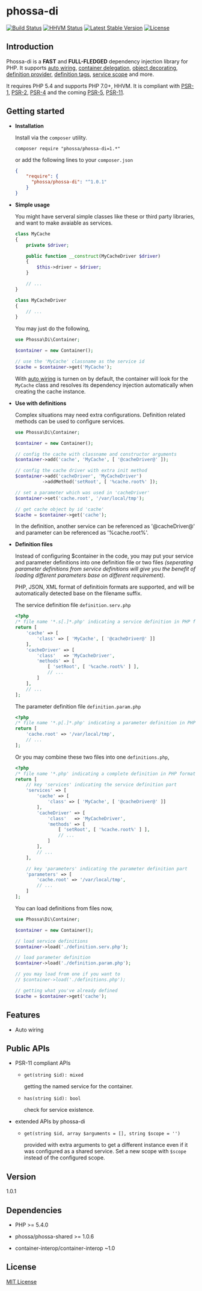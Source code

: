 # phossa-di
[![Build Status](https://travis-ci.org/phossa/phossa-di.svg?branch=master)](https://travis-ci.org/phossa/phossa-di.svg?branch=master)
[![HHVM Status](http://hhvm.h4cc.de/badge/phossa/phossa-di.svg)](http://hhvm.h4cc.de/package/phossa/phossa-di)
[![Latest Stable Version](https://poser.pugx.org/phossa/phossa-di/v/stable)](https://packagist.org/packages/phossa/phossa-di)
[![License](https://poser.pugx.org/phossa/phossa-di/license)](https://packagist.org/packages/phossa/phossa-di)

Introduction
---

Phossa-di is a **FAST** and **FULL-FLEDGED** dependency injection library for
PHP. It supports [auto wiring](#auto), [container delegation](#delegate),
[object decorating](#decorate), [definition provider](#provider),
[definition tags](#tag), [service scope](#scope) and more.

It requires PHP 5.4 and supports PHP 7.0+, HHVM. It is compliant with
[PSR-1][PSR-1], [PSR-2][PSR-2], [PSR-4][PSR-4] and the coming [PSR-5][PSR-5],
[PSR-11][PSR-11].

[PSR-1]: http://www.php-fig.org/psr/psr-1/ "PSR-1: Basic Coding Standard"
[PSR-2]: http://www.php-fig.org/psr/psr-2/ "PSR-2: Coding Style Guide"
[PSR-4]: http://www.php-fig.org/psr/psr-4/ "PSR-4: Autoloader"
[PSR-5]: https://github.com/phpDocumentor/fig-standards/blob/master/proposed/phpdoc.md "PSR-5: PHPDoc"
[PSR-11]: https://github.com/container-interop/fig-standards/blob/master/proposed/container.md "Container interface"

Getting started
---

- **Installation**

  Install via the `composer` utility.

  ```
  composer require "phossa/phossa-di=1.*"
  ```

  or add the following lines to your `composer.json`

  ```json
  {
      "require": {
        "phossa/phossa-di": "^1.0.1"
      }
  }
  ```

- **Simple usage**

  You might have serveral simple classes like these or third party libraries,
  and want to make avaiable as services.

  ```php
  class MyCache
  {
      private $driver;

      public function __construct(MyCacheDriver $driver)
      {
          $this->driver = $driver;
      }

      // ...
  }
  ```

  ```php
  class MyCacheDriver
  {
      // ...
  }
  ```

  You may just do the following,

  ```php
  use Phossa\Di\Container;

  $container = new Container();

  // use the 'MyCache' classname as the service id
  $cache = $container->get('MyCache');
  ```

  With [auto wiring]((#auto)) is turnen on by default, the container will look
  for the `MyCache` class and resolves its dependency injection automatically
  when creating the cache instance.

- **Use with definitions**

  Complex situations may need extra configurations. Definition related methods
  can be used to configure services.

  ```php
  use Phossa\Di\Container;

  $container = new Container();

  // config the cache with classname and constructor arguments
  $container->add('cache', 'MyCache', [ '@cacheDriver@' ]);

  // config the cache driver with extra init method
  $container->add('cacheDriver', 'MyCacheDriver')
            ->addMethod('setRoot', [ '%cache.root%' ]);

  // set a parameter which was used in 'cacheDriver'
  $container->set('cache.root', '/var/local/tmp');

  // get cache object by id 'cache'
  $cache = $container->get('cache');
  ```

  In the definition, another service can be referenced as '@cacheDriver@' and
  parameter can be referenced as '%cache.root%'.

- **Definition files**

  Instead of configuring $container in the code, you may put your service and
  parameter definitions into one definition file or two files *(seperating
  parameter definitions from service definitions will give you the benefit
  of loading different parameters base on different requirement)*.

  PHP, JSON, XML format of definitioin formats are supported, and will be
  automatically detected base on the filename suffix.

  The service definition file `definition.serv.php`

  ```php
  <?php
  /* file name '*.s[.]*.php' indicating a service definition in PHP format */
  return [
      'cache' => [
          'class' => [ 'MyCache', [ '@cacheDriver@' ]]
      ],
      'cacheDriver' => [
          'class'   => 'MyCacheDriver',
          'methods' => [
              [ 'setRoot', [ '%cache.root%' ] ],
              // ...
          ]
      ],
      // ...
  ];

  ```

  The parameter definition file `definition.param.php`

  ```php
  <?php
  /* file name '*.p[.]*.php' indicating a parameter definition in PHP format */
  return [
      'cache.root' => '/var/local/tmp',
      // ...
  ];

  ```

  Or you may combine these two files into one `definitions.php`,

  ```php
  <?php
  /* file name '*.php' indicating a complete definition in PHP format */
  return [
      // key 'services' indicating the service definition part
      'services' => [
          'cache' => [
              'class' => [ 'MyCache', [ '@cacheDriver@' ]]
          ],
          'cacheDriver' => [
              'class'   => 'MyCacheDriver',
              'methods' => [
                  [ 'setRoot', [ '%cache.root%' ] ],
                  // ...
              ]
          ],
          // ...
      ],

      // key 'parameters' indicating the parameter definition part
      'parameters' => [
          'cache.root' => '/var/local/tmp',
          // ...
      ]
  ];

  ```

  You can load definitions from files now,

  ```php
  use Phossa\Di\Container;

  $container = new Container();

  // load service definitions
  $container->load('./definition.serv.php');

  // load parameter definition
  $container->load('./definition.param.php');

  // you may load from one if you want to
  // $container->load('./definitions.php');

  // getting what you've already defined
  $cache = $container->get('cache');
  ```

Features
---

- <a name="auto"></a>Auto wiring

Public APIs
--

- PSR-11 compliant APIs

  - `get(string $id): mixed`

    getting the named service for the container.

  - `has(string $id): bool`

    check for service existence.

- extended APIs by phossa-di

  - `get(string $id, array $arguments = [], string $scope = '')`

    provided with extra arguments to get a different instance even if it was
    configured as a shared service. Set a new scope with `$scope` instead of
    the configured scope.

Version
---

1.0.1

Dependencies
---

- PHP >= 5.4.0

- phossa/phossa-shared >= 1.0.6

- container-interop/container-interop ~1.0

License
---

[MIT License](http://spdx.org/licenses/MIT)
